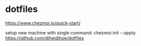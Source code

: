 # dotfiles

https://www.chezmoi.io/quick-start/

setup new machine with single command:
chezmoi init --apply https://github.com/djheidihoe/dotfiles

